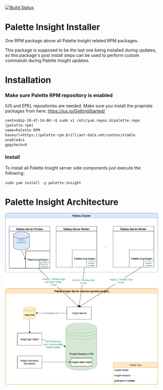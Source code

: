 [![Build Status](https://travis-ci.org/palette-software/palette-insight.svg?branch=master)](https://travis-ci.org/palette-software/palette-insight)

# Palette Insight Installer
One RPM package above all Palette Insight related RPM packages.

This package is supposed to be the last one being installed during updates, so this package's post install steps can be used to perform custom commands during Palette Insight updates.

# Installation

### Make sure Palette RPM repository is enabled

IUS and EPEL repositories are needed. Make sure you install the propriate packages from here:
https://ius.io/GettingStarted/

```
centos@ip-10-47-14-86:~$ sudo vi /etc/yum.repos.d/palette.repo
[palette-rpm]
name=Palette RPM
baseurl=https://palette-rpm.brilliant-data.net/centos/stable
enabled=1
gpgcheck=0
```

### Install

To install all Palette Insight server side components just execute the following:

`sudo yum install -y palette-insight`

# Palette Insight Architecture

![GitHub Logo](https://github.com/palette-software/palette-insight/blob/master/insight-system-diagram.png?raw=true)
